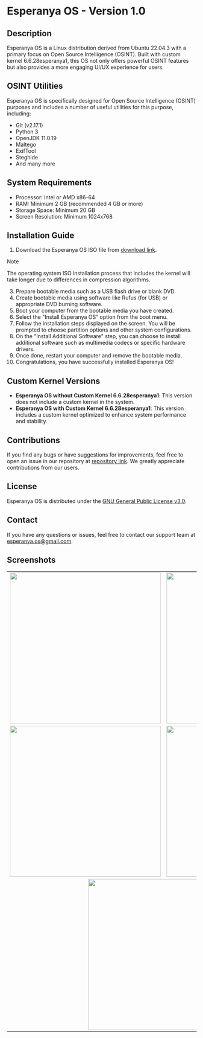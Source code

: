 # Esperanya OS - Version 1.0

## Description
Esperanya OS is a Linux distribution derived from Ubuntu 22.04.3 with a primary focus on Open Source Intelligence (OSINT). Built with custom kernel 6.6.28esperanya1, this OS not only offers powerful OSINT features but also provides a more engaging UI/UX experience for users.

## OSINT Utilities
Esperanya OS is specifically designed for Open Source Intelligence (OSINT) purposes and includes a number of useful utilities for this purpose, including:
- Git (v2.17.1)
- Python 3
- OpenJDK 11.0.19
- Maltego
- ExifTool
- Steghide
- And many more

## System Requirements
- Processor: Intel or AMD x86-64
- RAM: Minimum 2 GB (recommended 4 GB or more)
- Storage Space: Minimum 20 GB
- Screen Resolution: Minimum 1024x768

## Installation Guide
1. Download the Esperanya OS ISO file from [download link].
> [!NOTE]  
> The operating system ISO installation process that includes the kernel will take longer due to differences in compression algorithms.
3. Prepare bootable media such as a USB flash drive or blank DVD.
4. Create bootable media using software like Rufus (for USB) or appropriate DVD burning software.
5. Boot your computer from the bootable media you have created.
6. Select the "Install Esperanya OS" option from the boot menu.
7. Follow the installation steps displayed on the screen. You will be prompted to choose partition options and other system configurations.
8. On the "Install Additional Software" step, you can choose to install additional software such as multimedia codecs or specific hardware drivers.
9. Once done, restart your computer and remove the bootable media.
10. Congratulations, you have successfully installed Esperanya OS!

## Custom Kernel Versions
- **Esperanya OS without Custom Kernel 6.6.28esperanya1**: This version does not include a custom kernel in the system.
- **Esperanya OS with Custom Kernel 6.6.28esperanya1**: This version includes a custom kernel optimized to enhance system performance and stability.

## Contributions
If you find any bugs or have suggestions for improvements, feel free to open an issue in our repository at [repository link]. We greatly appreciate contributions from our users.

## License
Esperanya OS is distributed under the [GNU General Public License v3.0](LICENSE).

## Contact
If you have any questions or issues, feel free to contact our support team at esperanya.os@gmail.com.

## Screenshots
<table>
  <tr>
    <td><img src="https://github.com/dzikrimaulana87/esperanya-os/assets/45265319/9c060748-6a21-46e6-8bd9-c896bc0c97f3" width="400"></td>
    <td><img src="https://github.com/dzikrimaulana87/esperanya-os/assets/45265319/33a7b057-3c04-4807-8149-e74ffcf5b001" width="400"></td>
  </tr>
  <tr>
    <td><img src="https://github.com/dzikrimaulana87/esperanya-os/assets/45265319/76c0661c-8fea-4f48-aa2e-25bd0af4933d" width="400"></td>
    <td><img src="https://github.com/dzikrimaulana87/esperanya-os/assets/45265319/07b5944b-cf33-4108-90cc-974f44501a5a" width="400"></td>
  </tr>
  <tr>
    <td colspan="2" style="text-align:center;"><img src="https://github.com/dzikrimaulana87/esperanya-os/assets/45265319/19298a8a-d9f7-459d-9d6a-7e0f34e46f1e" width="400" style="display:block;margin:auto;"></td>
  </tr>
</table>

[download link]: https://drive.google.com/drive/folders/1ih-j6UqcdKdKYWF_D5cevy64iI6bJYus?usp=sharing
[repository link]: https://github.com/dzikrimaulana87/esperanya-os/
